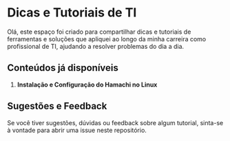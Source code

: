 
# **Dicas e Tutoriais de TI**

Olá, este espaço foi criado para compartilhar dicas e tutoriais de ferramentas e soluções que apliquei ao longo da minha carreira como profissional de TI, ajudando a resolver problemas do dia a dia.

## **Conteúdos já disponíveis**

1. **Instalação e Configuração do Hamachi no Linux**

## **Sugestões e Feedback**

Se você tiver sugestões, dúvidas ou feedback sobre algum tutorial, sinta-se à vontade para abrir uma issue neste repositório.
